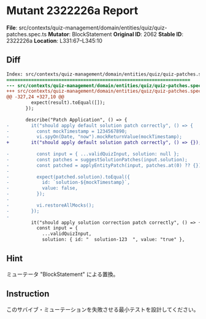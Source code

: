 # Mutant 2322226a Report

**File**: src/contexts/quiz-management/domain/entities/quiz/quiz-patches.spec.ts
**Mutator**: BlockStatement
**Original ID**: 2062
**Stable ID**: 2322226a
**Location**: L331:67–L345:10

## Diff

```diff
Index: src/contexts/quiz-management/domain/entities/quiz/quiz-patches.spec.ts
===================================================================
--- src/contexts/quiz-management/domain/entities/quiz/quiz-patches.spec.ts	original
+++ src/contexts/quiz-management/domain/entities/quiz/quiz-patches.spec.ts	mutated #2062
@@ -327,24 +327,10 @@
         expect(result).toEqual([]);
       });
 
       describe("Patch Application", () => {
-        it("should apply default solution patch correctly", () => {
-          const mockTimestamp = 1234567890;
-          vi.spyOn(Date, "now").mockReturnValue(mockTimestamp);
+        it("should apply default solution patch correctly", () => {});
 
-          const input = { ...validQuizInput, solution: null };
-          const patches = suggestSolutionPatches(input.solution);
-          const patched = applyEntityPatch(input, patches.at(0) ?? {});
-
-          expect(patched.solution).toEqual({
-            id: `solution-${mockTimestamp}`,
-            value: false,
-          });
-
-          vi.restoreAllMocks();
-        });
-
         it("should apply solution correction patch correctly", () => {
           const input = {
             ...validQuizInput,
             solution: { id: "  solution-123  ", value: "true" },
```

## Hint

ミューテータ "BlockStatement" による置換。

## Instruction

このサバイブ・ミューテーションを失敗させる最小テストを設計してください。
